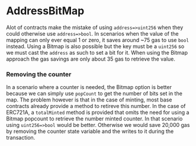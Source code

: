 # AddressBitMap

Alot of contracts make the mistake of using `address=>uint256` when they could otherwise use `address=>bool`. In scenarios when the value of the mapping can only ever equal 1 or zero, it saves around ~75 gas to use `bool` instead. Using a Bitmap is also possible but the key must be a `uint256` so we must cast the `address` as such to set a bit for it. When using the Bitmap approach the gas savings are only about 35 gas to retrieve the value.

### Removing the counter

In a scenario where a counter is needed, the Bitmap option is better because we can simply use `popCount` to get the number of bits set in the map. The problem however is that in the case of minting, most base contracts already provide a method to retireve this number. In the case of ERC721A, a `totalMinted` method is provided that omits the need for using a Bitmap popcount to retrieve the number minted counter. In that scenario using `uint256=>bool` would be better. Otherwise we would save 20,000 gas by removing the counter state variable and the writes to it during the transaction.

